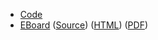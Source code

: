 * [Code](../project/code)
* [EBoard](../eboards/53.md) 
  ([Source](../eboards/53.md))
  ([HTML](../eboards/53.html))
  ([PDF](../eboards/53.pdf))

